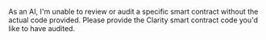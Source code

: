 As an AI, I'm unable to review or audit a specific smart contract without the actual code provided. Please provide the Clarity smart contract code you'd like to have audited.
